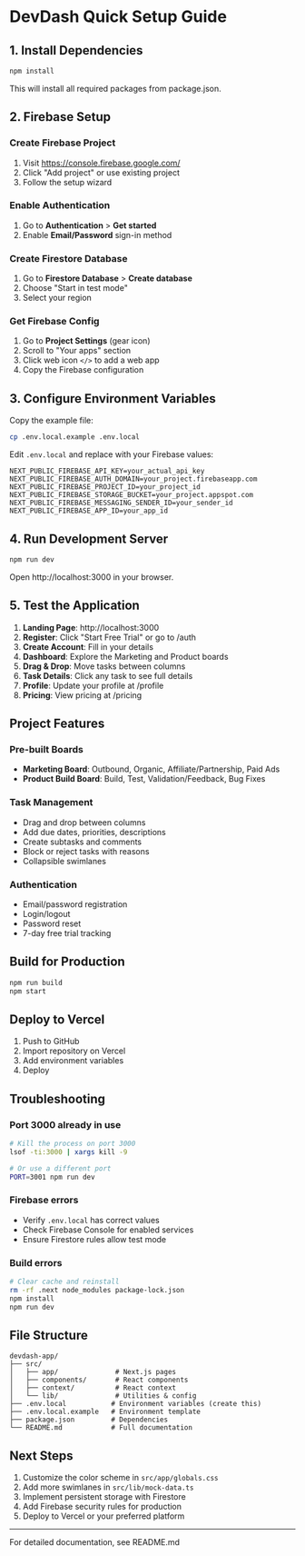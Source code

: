 # DevDash Quick Setup Guide

## 1. Install Dependencies

```bash
npm install
```

This will install all required packages from package.json.

## 2. Firebase Setup

### Create Firebase Project

1. Visit https://console.firebase.google.com/
2. Click "Add project" or use existing project
3. Follow the setup wizard

### Enable Authentication

1. Go to **Authentication** > **Get started**
2. Enable **Email/Password** sign-in method

### Create Firestore Database

1. Go to **Firestore Database** > **Create database**
2. Choose "Start in test mode"
3. Select your region

### Get Firebase Config

1. Go to **Project Settings** (gear icon)
2. Scroll to "Your apps" section
3. Click web icon `</>` to add a web app
4. Copy the Firebase configuration

## 3. Configure Environment Variables

Copy the example file:

```bash
cp .env.local.example .env.local
```

Edit `.env.local` and replace with your Firebase values:

```
NEXT_PUBLIC_FIREBASE_API_KEY=your_actual_api_key
NEXT_PUBLIC_FIREBASE_AUTH_DOMAIN=your_project.firebaseapp.com
NEXT_PUBLIC_FIREBASE_PROJECT_ID=your_project_id
NEXT_PUBLIC_FIREBASE_STORAGE_BUCKET=your_project.appspot.com
NEXT_PUBLIC_FIREBASE_MESSAGING_SENDER_ID=your_sender_id
NEXT_PUBLIC_FIREBASE_APP_ID=your_app_id
```

## 4. Run Development Server

```bash
npm run dev
```

Open http://localhost:3000 in your browser.

## 5. Test the Application

1. **Landing Page**: http://localhost:3000
2. **Register**: Click "Start Free Trial" or go to /auth
3. **Create Account**: Fill in your details
4. **Dashboard**: Explore the Marketing and Product boards
5. **Drag & Drop**: Move tasks between columns
6. **Task Details**: Click any task to see full details
7. **Profile**: Update your profile at /profile
8. **Pricing**: View pricing at /pricing

## Project Features

### Pre-built Boards
- **Marketing Board**: Outbound, Organic, Affiliate/Partnership, Paid Ads
- **Product Build Board**: Build, Test, Validation/Feedback, Bug Fixes

### Task Management
- Drag and drop between columns
- Add due dates, priorities, descriptions
- Create subtasks and comments
- Block or reject tasks with reasons
- Collapsible swimlanes

### Authentication
- Email/password registration
- Login/logout
- Password reset
- 7-day free trial tracking

## Build for Production

```bash
npm run build
npm start
```

## Deploy to Vercel

1. Push to GitHub
2. Import repository on Vercel
3. Add environment variables
4. Deploy

## Troubleshooting

### Port 3000 already in use

```bash
# Kill the process on port 3000
lsof -ti:3000 | xargs kill -9

# Or use a different port
PORT=3001 npm run dev
```

### Firebase errors

- Verify `.env.local` has correct values
- Check Firebase Console for enabled services
- Ensure Firestore rules allow test mode

### Build errors

```bash
# Clear cache and reinstall
rm -rf .next node_modules package-lock.json
npm install
npm run dev
```

## File Structure

```
devdash-app/
├── src/
│   ├── app/              # Next.js pages
│   ├── components/       # React components
│   ├── context/          # React context
│   └── lib/              # Utilities & config
├── .env.local           # Environment variables (create this)
├── .env.local.example   # Environment template
├── package.json         # Dependencies
└── README.md            # Full documentation
```

## Next Steps

1. Customize the color scheme in `src/app/globals.css`
2. Add more swimlanes in `src/lib/mock-data.ts`
3. Implement persistent storage with Firestore
4. Add Firebase security rules for production
5. Deploy to Vercel or your preferred platform

---

For detailed documentation, see README.md

